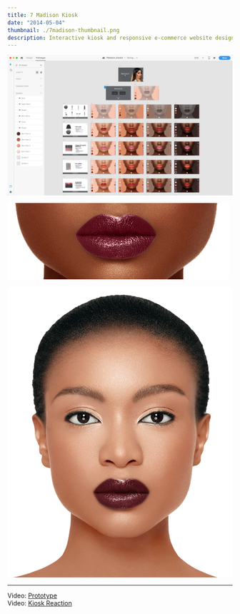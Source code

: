 ```yaml
---
title: 7 Madison Kiosk
date: "2014-05-04"
thumbnail: ./7madison-thumbnail.png
description: Interactive kiosk and responsive e-commerce website designed for cosmetics brand 7Madison. Kiosk users select their skin tone, then browse through colors to find the perfect match. Kiosk was used during their launch at the World Natural Hair Show.
---
```


![Prototype](./sevenmadison_prototype.png)

![Lips](./lips_edit.gif)

![Model](./model_edit.gif)

<hr />

Video: [Prototype](https://www.youtube.com/embed/dQw4w9WgXcQ) <br />
Video: [Kiosk Reaction](https://www.youtube.com/embed/n2cAOgugtu8)
